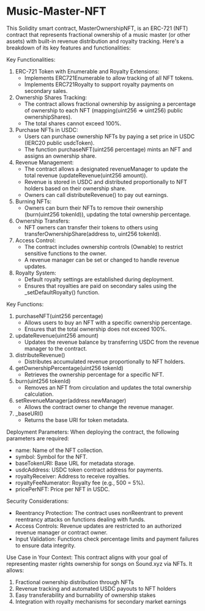 # Music-Master-NFT

This Solidity smart contract, MasterOwnershipNFT, is an ERC-721 (NFT) contract that represents fractional ownership of a music master (or other assets) with built-in revenue distribution and royalty tracking. Here's a breakdown of its key features and functionalities:

Key Functionalities:
1. ERC-721 Token with Enumerable and Royalty Extensions:
    * Implements ERC721Enumerable to allow tracking of all NFT tokens.
    * Implements ERC721Royalty to support royalty payments on secondary sales.
2. Ownership Shares Tracking:
    * The contract allows fractional ownership by assigning a percentage of ownership to each NFT (mapping(uint256 => uint256) public ownershipShares).
    * The total shares cannot exceed 100%.
3. Purchase NFTs in USDC:
    * Users can purchase ownership NFTs by paying a set price in USDC (IERC20 public usdcToken).
    * The function purchaseNFT(uint256 percentage) mints an NFT and assigns an ownership share.
4. Revenue Management:
    * The contract allows a designated revenueManager to update the total revenue (updateRevenue(uint256 amount)).
    * Revenue is stored in USDC and distributed proportionally to NFT holders based on their ownership share.
    * Owners can call distributeRevenue() to pay out earnings.
5. Burning NFTs:
    * Owners can burn their NFTs to remove their ownership (burn(uint256 tokenId)), updating the total ownership percentage.
6. Ownership Transfers:
    * NFT owners can transfer their tokens to others using transferOwnershipShare(address to, uint256 tokenId).
7. Access Control:
    * The contract includes ownership controls (Ownable) to restrict sensitive functions to the owner.
    * A revenue manager can be set or changed to handle revenue updates.
8. Royalty System:
    * Default royalty settings are established during deployment.
    * Ensures that royalties are paid on secondary sales using the _setDefaultRoyalty() function.

Key Functions:
1. purchaseNFT(uint256 percentage)
    * Allows users to buy an NFT with a specific ownership percentage.
    * Ensures that the total ownership does not exceed 100%.
2. updateRevenue(uint256 amount)
    * Updates the revenue balance by transferring USDC from the revenue manager to the contract.
3. distributeRevenue()
    * Distributes accumulated revenue proportionally to NFT holders.
4. getOwnershipPercentage(uint256 tokenId)
    * Retrieves the ownership percentage for a specific NFT.
5. burn(uint256 tokenId)
    * Removes an NFT from circulation and updates the total ownership calculation.
6. setRevenueManager(address newManager)
    * Allows the contract owner to change the revenue manager.
7. _baseURI()
    * Returns the base URI for token metadata.

Deployment Parameters:
When deploying the contract, the following parameters are required:
* name: Name of the NFT collection.
* symbol: Symbol for the NFT.
* baseTokenURI: Base URL for metadata storage.
* usdcAddress: USDC token contract address for payments.
* royaltyReceiver: Address to receive royalties.
* royaltyFeeNumerator: Royalty fee (e.g., 500 = 5%).
* pricePerNFT: Price per NFT in USDC.

Security Considerations:
* Reentrancy Protection: The contract uses nonReentrant to prevent reentrancy attacks on functions dealing with funds.
* Access Controls: Revenue updates are restricted to an authorized revenue manager or contract owner.
* Input Validation: Functions check percentage limits and payment failures to ensure data integrity.

Use Case in Your Context:
This contract aligns with your goal of representing master rights ownership for songs on Sound.xyz via NFTs. It allows:
1. Fractional ownership distribution through NFTs
2. Revenue tracking and automated USDC payouts to NFT holders
3. Easy transferability and burnability of ownership stakes
4. Integration with royalty mechanisms for secondary market earnings
